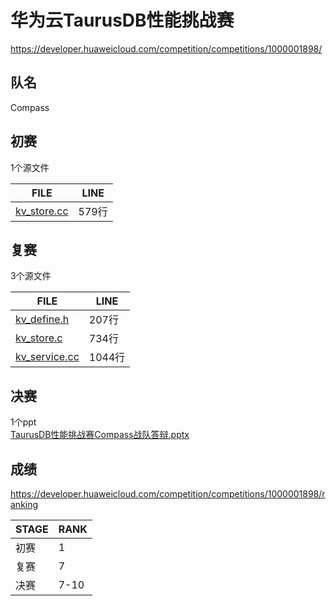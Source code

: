 # 华为云TaurusDB性能挑战赛
<https://developer.huaweicloud.com/competition/competitions/1000001898/>

## 队名
Compass

## 初赛
1个源文件

|FILE|LINE|
|----|----|
|[kv_store.cc][1]|579行|

## 复赛
3个源文件

|FILE|LINE|
|----|----|
|[kv_define.h][2]|207行|
|[kv_store.c][3]|734行|
|[kv_service.cc][4]|1044行|

## 决赛
1个ppt  
[TaurusDB性能挑战赛Compass战队答辩.pptx][5]

## 成绩
<https://developer.huaweicloud.com/competition/competitions/1000001898/ranking>

|STAGE|RANK|
|----|----|
|初赛|1|
|复赛|7|
|决赛|7-10|


[1]: 初赛/kvstore/src/kv_store.cc
[2]: 复赛/kvstore_se/src/include/kv_define.h
[3]: 复赛/kvstore_se/src/kv_store/kv_store.c
[4]: 复赛/kvstore_se/src/kv_service/kv_service.cc
[5]: 决赛/TaurusDB性能挑战赛Compass战队答辩.pptx
